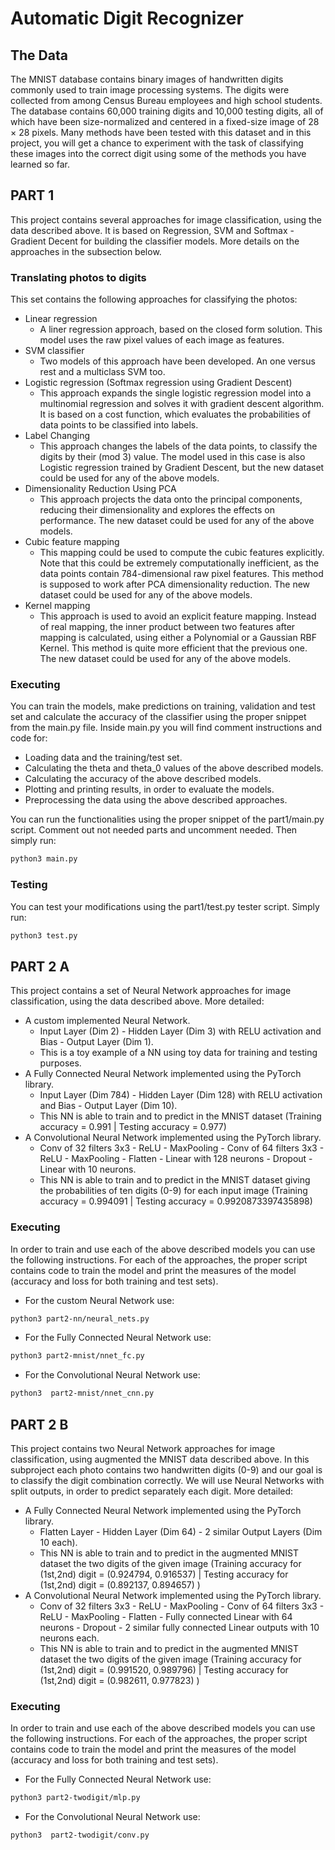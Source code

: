 # Automatic Digit Recognizer

## The Data
The MNIST database contains binary images of handwritten digits commonly used to train image processing systems. The digits were collected from among Census Bureau employees and high school students. The database contains 60,000 training digits and 10,000 testing digits, all of which have been size-normalized and centered in a fixed-size image of 28 × 28 pixels. Many methods have been tested with this dataset and in this project, you will get a chance to experiment with the task of classifying these images into the correct digit using some of the methods you have learned so far.

## PART 1

This project contains several approaches for image classification, using the data described above. It is based on Regression, SVM and Softmax - Gradient Decent for building the classifier models. More details on the approaches in the subsection below. 

### Translating photos to digits

This set contains the following approaches for classifying the photos:
- Linear regression
  - A liner regression approach, based on the closed form solution. This model uses the raw pixel values of each image as features.
- SVM classifier 
  - Two models of this approach have been developed. An one versus rest and a multiclass SVM too.
- Logistic regression (Softmax regression using Gradient Descent)
  - This approach expands the single logistic regression model into a multinomial regression and solves it with gradient descent algorithm. It is based on a cost function, which evaluates the probabilities of data points to be classified into labels.
- Label Changing
  - This approach changes the labels of the data points, to classify the digits by their (mod 3) value. The model used in this case is also Logistic regression trained by Gradient Descent, but the new dataset could be used for any of the above models.
- Dimensionality Reduction Using PCA
  - This approach projects the data onto the principal components, reducing their dimensionality and explores the effects on performance. The new dataset could be used for any of the above models.
- Cubic feature mapping
  - This mapping could be used to compute the cubic features explicitly. Note that this could be extremely computationally inefficient, as the data points contain 784-dimensional raw pixel features. This method is supposed to work after PCA dimensionality reduction. The new dataset could be used for any of the above models.
- Kernel mapping
  - This approach is used to avoid an explicit feature mapping. Instead of real mapping, the inner product between two features after mapping is calculated, using either a Polynomial or a Gaussian RBF Kernel. This method is quite more efficient that the previous one. The new dataset could be used for any of the above models.

### Executing
You can train the models, make predictions on training, validation and test set and calculate the accuracy of the classifier using the proper snippet from the main.py file. Inside main.py you will find comment instructions and code for:
- Loading data and the training/test set.
- Calculating the theta and theta_0 values of the above described models.
- Calculating the accuracy of the above described models.
- Plotting and printing results, in order to evaluate the models.
- Preprocessing the data using the above described approaches.

You can run the functionalities using the proper snippet of the part1/main.py script. Comment out not needed parts and uncomment needed. Then simply run:

```bash
python3 main.py
```

### Testing
You can test your modifications using the part1/test.py tester script. Simply run:

```bash
python3 test.py
```


## PART 2 A

This project contains a set of Neural Network approaches for image classification, using the data described above. More detailed:

- A custom implemented Neural Network.
  - Input Layer (Dim 2) - Hidden Layer (Dim 3) with RELU activation and Bias - Output Layer (Dim 1).
  - This is a toy example of a NN using toy data for training and testing purposes.
- A Fully Connected Neural Network implemented using the PyTorch library.
  - Input Layer (Dim 784) - Hidden Layer (Dim 128) with RELU activation and Bias - Output Layer (Dim 10).
  - This NN is able to train and to predict in the MNIST dataset (Training accuracy = 0.991 | Testing accuracy = 0.977)
- A Convolutional Neural Network implemented using the PyTorch library.
  - Conv of 32 filters 3x3 - ReLU - MaxPooling - Conv of 64 filters 3x3 - ReLU - MaxPooling - Flatten - Linear with 128 neurons - Dropout - Linear with 10 neurons.
  - This NN is able to train and to predict in the MNIST dataset giving the probabilities of ten digits (0-9) for each input image (Training accuracy = 0.994091 | Testing accuracy = 0.9920873397435898)

### Executing
In order to train and use each of the above described models you can use the following instructions. For each of the approaches, the proper script contains code to train the model and print the measures of the model (accuracy and loss for both training and test sets).

- For the custom Neural Network use:

```bash
python3 part2-nn/neural_nets.py
```

- For the Fully Connected Neural Network use:

```bash
python3 part2-mnist/nnet_fc.py
```

- For the Convolutional Neural Network use:

```bash
python3  part2-mnist/nnet_cnn.py
```

## PART 2 B

This project contains two Neural Network approaches for image classification, using augmented the MNIST data described above. In this subproject each photo contains two handwritten digits (0-9) and our goal is to classify the digit combination correctly. We will use Neural Networks with split outputs, in order to predict separately each digit. More detailed:

- A Fully Connected Neural Network implemented using the PyTorch library.
  - Flatten Layer - Hidden Layer (Dim 64) - 2 similar Output Layers (Dim 10 each).
  - This NN is able to train and to predict in the augmented MNIST dataset the two digits of the given image (Training accuracy for (1st,2nd) digit = (0.924794, 0.916537) | Testing accuracy for (1st,2nd) digit = (0.892137, 0.894657) )
- A Convolutional Neural Network implemented using the PyTorch library.
  - Conv of 32 filters 3x3 - ReLU - MaxPooling - Conv of 64 filters 3x3 - ReLU - MaxPooling - Flatten - Fully connected Linear with 64 neurons - Dropout - 2 similar fully connected Linear outputs with 10 neurons each.
  - This NN is able to train and to predict in the augmented MNIST dataset the two digits of the given image (Training accuracy for (1st,2nd) digit = (0.991520, 0.989796) | Testing accuracy for (1st,2nd) digit = (0.982611, 0.977823) )

### Executing
In order to train and use each of the above described models you can use the following instructions. For each of the approaches, the proper script contains code to train the model and print the measures of the model (accuracy and loss for both training and test sets).

- For the Fully Connected Neural Network use:

```bash
python3 part2-twodigit/mlp.py
```

- For the Convolutional Neural Network use:

```bash
python3  part2-twodigit/conv.py
```